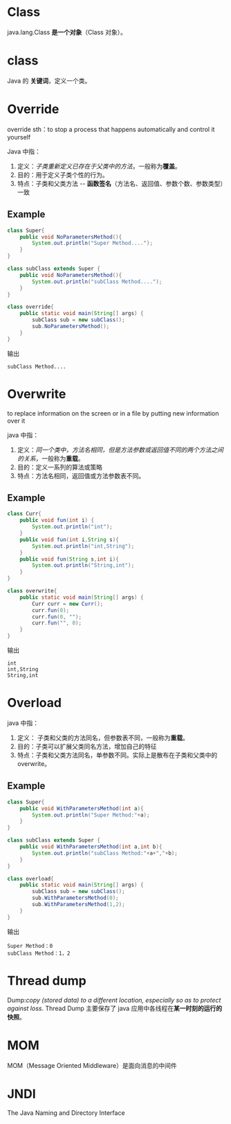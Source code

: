 

# Class
java.lang.Class **是一个对象**（Class 对象）。

# class
Java 的 **关键词**，定义一个类。

# Override

override sth：to stop a process that happens automatically and control it yourself

Java 中指：
1. 定义：*子类重新定义已存在于父类中的方法*，一般称为**覆盖**。
2. 目的：用于定义子类个性的行为。
3. 特点：子类和父类方法 -- **函数签名**（方法名、返回值、参数个数、参数类型）一致


## Example
```java
class Super{
    public void NoParametersMethod(){
        System.out.println("Super Method....");
    }
}

class subClass extends Super {
    public void NoParametersMethod(){
        System.out.println("subClass Method....");
    }   
}

class override{
    public static void main(String[] args) {
        subClass sub = new subClass();
        sub.NoParametersMethod();
    }
}
```

输出
```
subClass Method....
```
# Overwrite

to replace information on the screen or in a file by putting new information over it

java 中指：
1. 定义：*同一个类中，方法名相同，但是方法参数或返回值不同的两个方法之间的关系*，一般称为**重载**。
2. 目的：定义一系列的算法或策略
3. 特点：方法名相同，返回值或方法参数表不同。


## Example
```java
class Curr{
    public void fun(int i) {
        System.out.println("int");
    }
    public void fun(int i,String s){
        System.out.println("int,String");
    }
    public void fun(String s,int i){
        System.out.println("String,int");
    }
}

class overwrite{
    public static void main(String[] args) {
        Curr curr = new Curr();
        curr.fun(0);
        curr.fun(0, "");
        curr.fun("", 0);
    }
}
```

输出
```
int 
int,String 
String,int
```

# Overload
java 中指：

1. 定义： 子类和父类的方法同名，但参数表不同，一般称为**重载**。
2. 目的：子类可以扩展父类同名方法，增加自己的特征
3. 特点：子类和父类方法同名，单参数不同。实际上是散布在子类和父类中的 overwrite。


## Example

```java
class Super{
    public void WithParametersMethod(int a){
        System.out.println("Super Method:"+a);
    }
}

class subClass extends Super {
    public void WithParametersMethod(int a,int b){
        System.out.println("subClass Method:"+a+","+b);
    }   
}

class overload{
    public static void main(String[] args) {
        subClass sub = new subClass();
        sub.WithParametersMethod(0);
        sub.WithParametersMethod(1,2);
    }
}
```

输出
```
Super Method：0 
subClass Method：1，2
```

# Thread dump
Dump:*copy (stored data) to a different location, especially so as to protect against loss*.
Thread Dump 主要保存了 java 应用中各线程在**某一时刻的运行的快照**。


# MOM
MOM（Message Oriented Middleware）是面向消息的中间件

# JNDI
The Java Naming and Directory Interface
